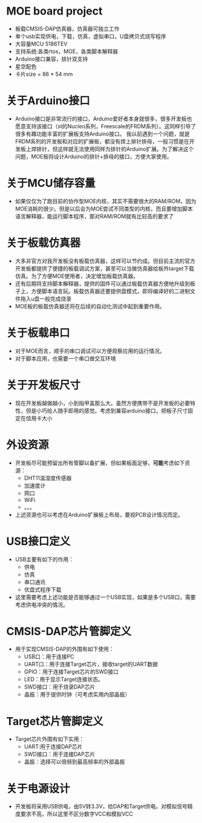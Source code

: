 # MOE board project    
- 板载CMSIS-DAP仿真器，仿真器可独立工作    
- 单个usb实现供电，下载，仿真，虚拟串口，U盘拷贝式烧写程序    
- 大容量MCU 5186TEV    
- 支持系统:各类rtos，MOE，各类脚本解释器
- Arduino接口兼容，排针双支持
- 星空配色
- 卡片size = 86 * 54 mm

# 关于Arduino接口
- Arduino接口是非常流行的接口，Arduino爱好者本身就很多，很多开发板也愿意支持该接口（st的Nucleo系列，Freescale的FRDM系列）。这同样引导了很多有趣功能丰富的扩展板支持Arduino接口。 我以前遇到一个问题，就是FRDM系列的开发板和对应的扩展板，都没有焊上排针排母，一般习惯是在开发板上焊排针，但这样就无法使用同样为排针的Arduino扩展。为了解决这个问题，MOE板将设计Arduino的排针+排母的接口，方便大家使用。

# 关于MCU储存容量
- 如果仅仅为了跑目前的协作型MOE内核，其实不需要很大的RAM/ROM，因为MOE消耗的很少。但是以后会为MOE尝试不同类型的内核，而且要增加脚本语言解释器，能运行脚本程序，那对RAM/ROM就有比较高的要求了

# 关于板载仿真器
- 大多非官方对我开发板没有板载仿真器，这样可以节约成。但目前主流的官方开发板都提供了便捷的板载调试方案，甚至可以当做仿真器给板外target下载仿真。为了方便MOE使用者，决定增加板载仿真器。
- 还有后期将支持脚本解释器，提供的固件可以通过板载仿真器方便地升级到板子上，方便脚本语言玩。板载仿真器还要提供盘模式，即将编译好的二进制文件拖入u盘一般完成烧录
- MOE板的板载仿真器还将在后续的自动化测试中起到重要作用。

# 关于板载串口
- 对于MOE而言，顺手的串口调试可以方便观察应用的运行情况。
- 对于脚本应用，也需要一个串口做交互环境

# 关于开发板尺寸
- 现在开发板越做越小，小到指甲盖那么大。虽然方便携带不是开发板的必要特性，但是小巧给人随手即用的感觉。考虑到兼容arduino接口，把板子尺寸固定在信用卡大小

# 外设资源
- 开发板尽可能预留出所有管脚以备扩展，但如果板面足够，**可能**考虑如下资源：
    - DHT11温湿度传感器
    - 加速度计
    - 网口
    - WiFi
    - 。。。
- 上述资源也可以考虑在Arduino扩展板上布局，要视PCB设计情况而定。 


#  USB接口定义
-  USB主要有如下的作用：
    - 供电
    -  仿真
    -  串口通讯
    -  优盘式程序下载
- 这里需要考虑上述功能是否能够通过一个USB实现，如果是多个USB口，需要考虑供电冲突的情况。 

# CMSIS-DAP芯片管脚定义
- 用于实现CMSIS-DAP的外围有如下使用：
    - USB口：用于连接PC
    - UART口：用于连接Target芯片，接收target的UART数据
    - GPIO：用于连接Target芯片的SWD接口
    - LED：用于显示Target连接状态。
    - SWD接口：用于烧录DAP芯片
    - 晶振：用于提供时钟（可考虑实用内部晶振）
    
# Target芯片管脚定义
- Target芯片外围有如下实用：
    - UART:用于连接DAP芯片
    - SWD接口：用于连接DAP芯片
    - 晶振：选择可以倍频到最高频率的外部晶振
    
    
# 关于电源设计
- 开发板将采用USB供电，由5V转3.3V，给DAP和Target供电。对模拟信号精度要求不高，所以这里不区分数字VCC和模拟VCC
